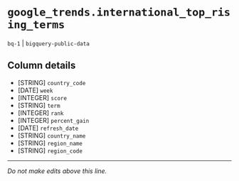 # `google_trends.international_top_rising_terms`
`bq-1` | `bigquery-public-data`

## Column details
* [STRING]    `country_code`
* [DATE]      `week`
* [INTEGER]   `score`
* [STRING]    `term`
* [INTEGER]   `rank`
* [INTEGER]   `percent_gain`
* [DATE]      `refresh_date`
* [STRING]    `country_name`
* [STRING]    `region_name`
* [STRING]    `region_code`

-------------------------------------------------------------------------------
*Do not make edits above this line.*
